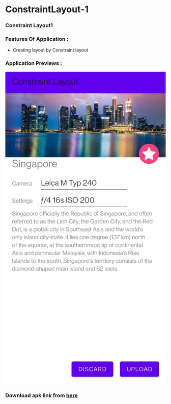 # ConstraintLayout-1
### Constraint Layout1

### Features Of Application :

-  Creating layout by Constraint layout  


### Application Previews :

![1.jpeg](https://github.com/priyal-gopawat/Storage/blob/main/Constraint%20Layout1/1.jpeg)



### Download apk link from [here]()

